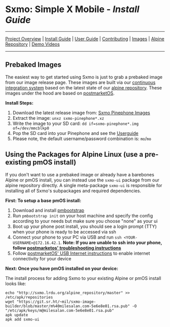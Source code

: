 # **Sxmo**: Simple X Mobile - *Install Guide*

---

[Project Overview](https://sr.ht/~mil/Sxmo) | [Install Guide](https://git.sr.ht/~mil/sxmo-docs/tree/master/INSTALLGUIDE.md) | [User Guide](https://git.sr.ht/~mil/sxmo-docs/tree/master/USERGUIDE.md) | [Contributing](https://git.sr.ht/~mil/sxmo-docs/tree/master/CONTRIBUTING.md) | [Images](http://images.lrdu.org/) | [Alpine Repository](http://sxmo.lrdu.org/alpine_repository/master) | [Demo Videos](http://media.lrdu.org/sxmo_pinephone_demos)

---

## **Prebaked Images**

The easiest way to get started using Sxmo is just to grab a prebaked image from our image release page.
These images are built via our [continuous integration system](https://builds.sr.ht/~mil/sxmo-image-builder) 
based on the latest state of our [alpine repository](http://sxmo.lrdu.org/alpine_repository).  These
images under the hood are based on [postmarketOS](http://postmarketos.org).

**Install Steps:**

1. Download the latest release image from: [Sxmo Pinephone Images](http://images.lrdu.org/)
2. Extract the image: `unxz sxmo-pinephone*.xz`
3. Write  the image to your SD card: `dd if=sxmo-pinephone*.img of=/dev/mmcblkp0`
4. Pop the SD card into your Pinephone and see the [Userguide](https://git.sr.ht/~mil/sxmo-docs/tree/master/USERGUIDE.md)
5. Please note, the default username/password combination is: `mo`/`mo`

## **Using the Packages for Alpine Linux** (use a pre-existing pmOS install)

If you don't want to use a prebaked image or already have a barebones Alpine or pmOS install, 
you can instead use the `sxmo-ui` package from our alpine repository directly. A single 
meta-package `sxmo-ui` is responsible for installing all of Sxmo's subpackages and required
dependencies.

**First: To setup a base pmOS install:**

1. Download and install [pmbootstrap](https://gitlab.com/postmarketOS/pmbootstrap)
2. Run `pmbootstrap init` on your host machine and specify the config according to your needs but make sure you choose "none" as your ui
3. Boot up your phone post install, you should see a login prompt (TTY) when your phone is ready to be accessed via ssh
4. Connect your phone to your PC via USB and run `ssh <YOUR-USERNAME>@172.16.42.1`. **Note: If you are unable to ssh into your phone, follow [postmarketos' troubleshooting instructions](https://wiki.postmarketos.org/wiki/USB_Network)**
5. Follow [postmarketOS' USB Internet instructions](https://wiki.postmarketos.org/wiki/USB_Internet) to enable internet connectivity for your device

**Next: Once you have pmOS installed on your device:**

The install process for adding Sxmo to your existing Alpine or pmOS install looks like:

```
echo "http://sxmo.lrdu.org/alpine_repository/master" >> /etc/apk/repositories
wget "https://git.sr.ht/~mil/sxmo-image-builder/blob/master/m%40milesalan.com-5e6e8e01.rsa.pub" -O "/etc/apk/keys/m@milesalan.com-5e6e8e01.rsa.pub"
apk update
apk add sxmo-ui
```

